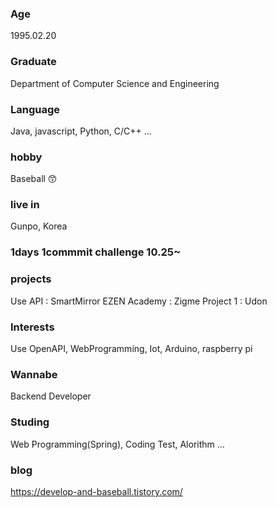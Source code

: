 ### Age
1995.02.20

### Graduate
Department of Computer Science and Engineering
### Language 
Java, javascript, Python, C/C++ ...
### hobby
Baseball 😙
### live in
Gunpo, Korea

### 1days 1commmit challenge 10.25~

### projects
Use API : SmartMirror
EZEN Academy : Zigme
Project 1 : Udon

### Interests
Use OpenAPI, WebProgramming, Iot, Arduino, raspberry pi

### Wannabe
Backend Developer

### Studing
Web Programming(Spring), Coding Test, Alorithm ...

### blog
https://develop-and-baseball.tistory.com/
